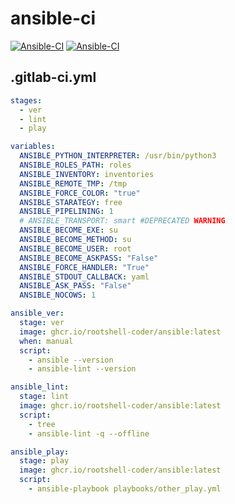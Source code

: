 # ansible-ci

[![Ansible-CI](https://github.com/RootShell-coder/ansible-ci/actions/workflows/docker-image.yml/badge.svg?branch=master)](https://github.com/RootShell-coder/ansible-ci/actions/workflows/docker-image.yml) [![Ansible-CI](https://github.com/RootShell-coder/ansible-ci/actions/workflows/docker-image.yml/badge.svg?branch=master&event=schedule)](https://github.com/RootShell-coder/ansible-ci/actions/workflows/docker-image.yml)

## .gitlab-ci.yml

```yml
stages:
  - ver
  - lint
  - play

variables:
  ANSIBLE_PYTHON_INTERPRETER: /usr/bin/python3
  ANSIBLE_ROLES_PATH: roles
  ANSIBLE_INVENTORY: inventories
  ANSIBLE_REMOTE_TMP: /tmp
  ANSIBLE_FORCE_COLOR: "true"
  ANSIBLE_STARATEGY: free
  ANSIBLE_PIPELINING: 1
  # ANSIBLE_TRANSPORT: smart #DEPRECATED WARNING
  ANSIBLE_BECOME_EXE: su
  ANSIBLE_BECOME_METHOD: su
  ANSIBLE_BECOME_USER: root
  ANSIBLE_BECOME_ASKPASS: "False"
  ANSIBLE_FORCE_HANDLER: "True"
  ANSIBLE_STDOUT_CALLBACK: yaml
  ANSIBLE_ASK_PASS: "False"
  ANSIBLE_NOCOWS: 1

ansible_ver:
  stage: ver
  image: ghcr.io/rootshell-coder/ansible:latest
  when: manual
  script:
    - ansible --version
    - ansible-lint --version

ansible_lint:
  stage: lint
  image: ghcr.io/rootshell-coder/ansible:latest
  script:
    - tree
    - ansible-lint -q --offline

ansible_play:
  stage: play
  image: ghcr.io/rootshell-coder/ansible:latest
  script:
    - ansible-playbook playbooks/other_play.yml
```
